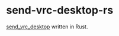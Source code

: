 # send-vrc-desktop-rs

[send_vrc_desktop](https://github.com/bootjp/send_vrc_desktop) written in Rust.
